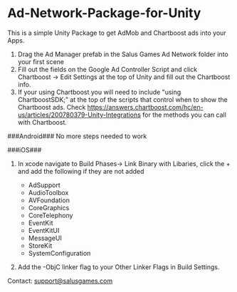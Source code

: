 Ad-Network-Package-for-Unity
============================

This is a simple Unity Package to get AdMob and Chartboost ads into your Apps.

1. Drag the Ad Manager prefab in the Salus Games Ad Network folder into your first scene
2. Fill out the fields on the Google Ad Controller Script and click Chartboost -> Edit Settings at the top of Unity and fill out the Chartboost info.
3. If your using Chartboost you will need to include "using ChartboostSDK;" at the top of the scripts that control when to show the Chartboost ads. Check https://answers.chartboost.com/hc/en-us/articles/200780379-Unity-Integrations for the methods you can call with Chartboost.

###Android###
No more steps needed to work

###iOS###
1. In xcode navigate to Build Phases-> Link Binary with Libaries, click the + and add the following if they are not added
    * AdSupport
    * AudioToolbox
    * AVFoundation
    * CoreGraphics
    * CoreTelephony
    * EventKit
    * EventKitUI
    * MessageUI
    * StoreKit
    * SystemConfiguration

2. Add the -ObjC linker flag to your Other Linker Flags in Build Settings.

Contact: support@salusgames.com